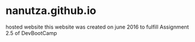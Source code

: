 # nanutza.github.io
hosted website
this website was created on june 2016 to fulfill Assignment 2.5 of DevBootCamp
